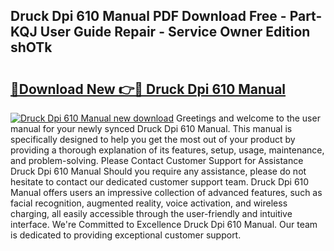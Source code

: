 ## Druck Dpi 610 Manual PDF Download Free - Part-KQJ User Guide Repair - Service Owner Edition shOTk

# <h2><a href="http://bc41251.oget.top/?id=Druck+Dpi+610+Manual">🔗Download New 👉🔴 Druck Dpi 610 Manual</a></h2>

[![Druck Dpi 610 Manual new download](https://i.imgur.com/5g1atiW.png)](http://bc41251.oget.top/?id=Druck+Dpi+610+Manual)
Greetings and welcome to the user manual for your newly synced Druck Dpi 610 Manual. This manual is specifically designed to help you get the most out of your product by providing a thorough explanation of its features, setup, usage, maintenance, and problem-solving. Please Contact Customer Support for Assistance Druck Dpi 610 Manual Should you require any assistance, please do not hesitate to contact our dedicated customer support team. Druck Dpi 610 Manual offers users an impressive collection of advanced features, such as facial recognition, augmented reality, voice activation, and wireless charging, all easily accessible through the user-friendly and intuitive interface. We're Committed to Excellence Druck Dpi 610 Manual. Our team is dedicated to providing exceptional customer support.
